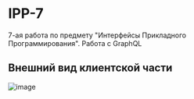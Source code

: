 # IPP-7
7-ая работа по предмету "Интерфейсы Прикладного Программирования". Работа с GraphQL

## Внешний вид клиентской части

![image](https://user-images.githubusercontent.com/74009572/204126050-d92e96d7-9230-4151-ba33-0684ee8dab21.png)
